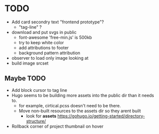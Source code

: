 # TODO 
- Add card secondry text "frontend prototype"?
    - "tag-line" ?
- download and put svgs in public
    - font-awesome 'free-min.js' is 500kb
    - try to keep white color
    - add attributions to footer
    - background pattern attribution
- observer to load only image looking at
- build image srcset

## Maybe TODO 
- Add block cursor to tag line
- Hugo seems to be building more assets into the public dir than it needs to.
  - for example, cirtical.pcss doesn't need to be there.
  - Move non-built resources to the assets dir so they arent built
    - look for **assets** https://gohugo.io/getting-started/directory-structure/
- Rollback corner of project thumbnail on hover
